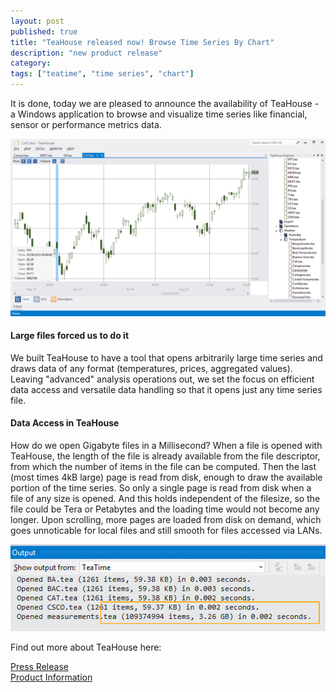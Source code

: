 ```yaml
---
layout: post
published: true
title: "TeaHouse released now! Browse Time Series By Chart"
description: "new product release"
category: 
tags: ["teatime", "time series", "chart"]
---
```


It is done, today we are pleased to announce the availability of TeaHouse - 
a Windows application to browse and visualize time series like financial, sensor or performance metrics data.<!-- more start -->

![TeaHouse](/img/teahouse2.png "TeaHouse")
  
#### Large files forced us to do it
We built TeaHouse to have a tool that opens arbitrarily large time series and draws data of any format (temperatures, 
prices, aggregated values). Leaving "advanced" analysis operations out, we set the focus on efficient data 
access and versatile data handling so that it opens just any time series file.

#### Data Access in TeaHouse
How do we open Gigabyte files in a Millisecond? When a file is opened with TeaHouse, the length of the file is already available from the file descriptor, 
from which the number of items in the file can be computed. Then the last (most times 4kB large) 
page is read from disk, enough to draw the available portion of the time series. So only a single page
is read from disk when a file of any size is opened. And this holds independent of the filesize, so the file could be Tera 
or Petabytes and the loading time would not become any longer. Upon scrolling, more pages are loaded from disk on demand, which goes 
unnoticable for local files and still smooth for files accessed via LANs.
  
![TeaHouse](/img/teahouseload.png "TeaHouse Loading Time")
  
Find out more about TeaHouse here:

[Press Release](/press/pressteahouse/)  
[Product Information](/teahouse)
<!-- more end -->

